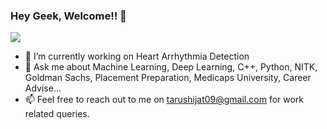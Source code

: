 ### Hey Geek, Welcome!! 👋
![](https://komarev.com/ghpvc/?username=trushnes&color=yellowgreen)

<!--
**trushnes/trushnes** is a ✨ _special_ ✨ repository because its `README.md` (this file) appears on your GitHub profile.

Here are some ideas to get you started:
-->
- 🔭 I’m currently working on Heart Arrhythmia Detection
- 💬 Ask me about Machine Learning, Deep Learning, C++, Python, NITK, Goldman Sachs, Placement Preparation, Medicaps University, Career Advise...
- 📫 Feel free to reach out to me on tarushijat09@gmail.com for work related queries.

